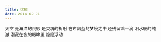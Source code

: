 ```yaml
---
title: 忧郁
date: 2014-02-21
---
```


天空
是海洋的倒影<!--more-->
是灵魂的折射
在它幽蓝的梦境之中
还残留着一滴
泪水般的纯澈
潜藏在夜的眼眸里
隐隐浮动